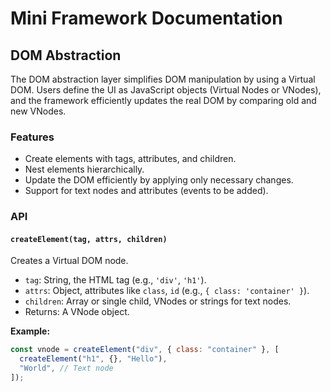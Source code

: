 <!-- Framework documentation (how to use, features, examples) -->

# Mini Framework Documentation

## DOM Abstraction

The DOM abstraction layer simplifies DOM manipulation by using a Virtual DOM. Users define the UI as JavaScript objects (Virtual Nodes or VNodes), and the framework efficiently updates the real DOM by comparing old and new VNodes.

### Features

- Create elements with tags, attributes, and children.
- Nest elements hierarchically.
- Update the DOM efficiently by applying only necessary changes.
- Support for text nodes and attributes (events to be added).

### API

#### `createElement(tag, attrs, children)`

Creates a Virtual DOM node.

- `tag`: String, the HTML tag (e.g., `'div'`, `'h1'`).
- `attrs`: Object, attributes like `class`, `id` (e.g., `{ class: 'container' }`).
- `children`: Array or single child, VNodes or strings for text nodes.
- Returns: A VNode object.

**Example:**

```javascript
const vnode = createElement("div", { class: "container" }, [
  createElement("h1", {}, "Hello"),
  "World", // Text node
]);
```

